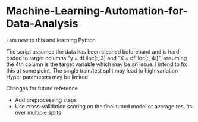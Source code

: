 # Machine-Learning-Automation-for-Data-Analysis
I am new to this and learning Python

The script assumes the data has been cleaned beforehand and is hard-coded to target columns "y = df.iloc[:, 3] and "X = df.iloc[:, 4:]", assuming the 4th column is the target variable which may be an issue. I intend to fix this at some point.
The single train/test split may lead to high variation
Hyper parameters may be limited

Changes for future reference
- Add preprocessing steps
- Use cross-validation scoring on the final tuned model or average results over multiple splits
